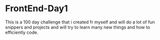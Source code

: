 # FrontEnd-Day1
This is a 100 day challenge that i created fr myself and will do a lot of fun snippers and projects and will try to learn many new things and how to efficiently code.
